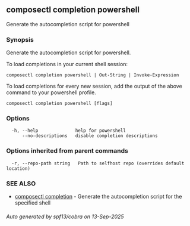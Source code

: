 ## composectl completion powershell

Generate the autocompletion script for powershell

### Synopsis

Generate the autocompletion script for powershell.

To load completions in your current shell session:

	composectl completion powershell | Out-String | Invoke-Expression

To load completions for every new session, add the output of the above command
to your powershell profile.


```
composectl completion powershell [flags]
```

### Options

```
  -h, --help              help for powershell
      --no-descriptions   disable completion descriptions
```

### Options inherited from parent commands

```
  -r, --repo-path string   Path to selfhost repo (overrides default location)
```

### SEE ALSO

* [composectl completion](composectl_completion.md)	 - Generate the autocompletion script for the specified shell

###### Auto generated by spf13/cobra on 13-Sep-2025
